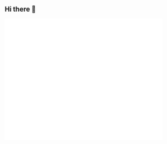 ## Hi there 👋

<!--
Hier Konfiguration nachschauen: 
https://github.com/lowlighter/metrics?tab=readme-ov-file
https://metrics.lecoq.io/embed
-->
![Metrics](/github-metrics.svg)
